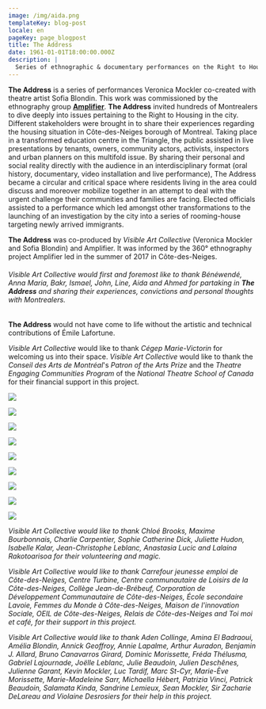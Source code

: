```yaml
---
image: /img/aida.png
templateKey: blog-post
locale: en
pageKey: page_blogpost
title: The Address
date: 1961-01-01T18:00:00.000Z
description: |
  Series of ethnographic & documentary performances on the Right to Housing.
---
```

**The Address** is a series of performances Veronica Mockler co-created with theatre artist Sofia Blondin. This work was commissioned by the ethnography group **[Amplifier](http://amplifier-amplifier.com/)**. **The Address** invited hundreds of Montrealers to dive deeply into issues pertaining to the Right to Housing in the city. Different stakeholders were brought in to share their experiences regarding the housing situation in Côte-des-Neiges borough of Montreal. Taking place in a transformed education centre in the Triangle, the public assisted in live presentations by tenants, owners, community actors, activists, inspectors and urban planners on this multifold issue. By sharing their personal and social reality directly with the audience in an interdisciplinary format (oral history, documentary, video installation and live performance), The Address became a circular  and critical space where residents living in the area could discuss and moreover mobilize together in an attempt to deal with the urgent challenge their communities and families are facing. Elected officials assisted to a performance which led amongst other transformations to the launching of an investigation by the city into a series of rooming-house targeting newly arrived immigrants.

**The Address** was co-produced by *Visible Art Collective* (Veronica Mockler and Sofia Blondin) and Amplifier. It was informed by the 360° ethnography project Amplifier led in the summer of 2017 in Côte-des-Neiges.

###### Visible Art Collective would first and foremost like to thank Bénéwendé, Anna Maria, Bakr, Ismael, John, Line, Aida and Ahmed for partaking in **The Address** and sharing their experiences, convictions and personal thoughts with Montrealers. 

**The Address** would not have come to life without the artistic and technical contributions of Émile Lafortune.

*Visible Art Collective* would like to thank *Cégep Marie-Victorin* for welcoming us into their space. *Visible Art Collective* would like to thank the *Conseil des Arts de Montréal*'s *Patron of the Arts Prize* and the *Theatre Engaging Communities Program* of the *National Theatre School of Canada* for their financial support in this project.

![](/img/benewende.png)

![](/img/benewende_01.png)

![](/img/anna_maria.png)

![](/img/ahmed.png)

![](/img/ismael.png)

![](/img/visible_l-adresse_02.png)

![](/img/line.png)

![](/img/john.png)

![](/img/bakr.png)

*Visible Art Collective would like to thank Chloé Brooks, Maxime Bourbonnais, Charlie Carpentier, Sophie Catherine Dick, Juliette Hudon, Isabelle Kalar, Jean-Christophe Leblanc, Anastasia Lucic and Lalaina Rakotoarisoa for their volunteering and magic.*

*Visible Art Collective would like to thank Carrefour jeunesse emploi de Côte-des-Neiges, Centre Turbine, Centre communautaire de Loisirs de la Côte-des-Neiges, Collège Jean-de-Brébeuf, Corporation de Développement Communautaire de Côte-des-Neiges, École secondaire Lavoie, Femmes du Monde à Côte-des-Neiges, Maison de l'innovation Sociale, OEIL de Côte-des-Neiges, Relais de Côte-des-Neiges and Toi moi et café, for their support in this project.* 

*Visible Art Collective would like to thank Aden Collinge, Amina El Badraoui, Amélia Blondin, Annick Geoffroy, Annie Lapalme, Arthur Auradon, Benjamin J. Allard, Bruno Canavarros Girard, Dominic Morissette, Fréda Thélusma, Gabriel Lajournade, Joëlle Leblanc, Julie Beaudoin, Julien Deschênes, Julienne Garant, Kevin Mockler, Luc Tardif, Marc St-Cyr, Marie-Ève Morissette, Marie-Madeleine Sarr, Michaella Hébert, Patrizia Vinci, Patrick Beaudoin, Salamata Kinda, Sandrine Lemieux, Sean Mockler, Sir Zacharie DeLareau and Violaine Desrosiers for their help in this project.*
